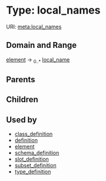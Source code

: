 
# Type: local_names




URI: [meta:local_names](https://w3id.org/biolink/biolinkml/meta/local_names)


## Domain and Range

[element](element.md) ->  <sub>0..*</sub> [local_name](local_name.md)

## Parents


## Children


## Used by

 * [class_definition](class_definition.md)
 * [definition](definition.md)
 * [element](element.md)
 * [schema_definition](schema_definition.md)
 * [slot_definition](slot_definition.md)
 * [subset_definition](subset_definition.md)
 * [type_definition](type_definition.md)
